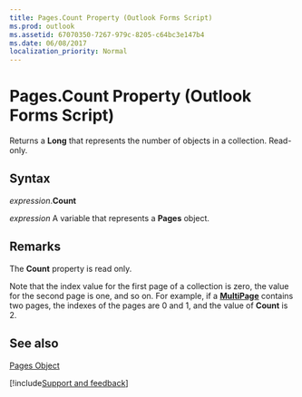 ```yaml
---
title: Pages.Count Property (Outlook Forms Script)
ms.prod: outlook
ms.assetid: 67070350-7267-979c-8205-c64bc3e147b4
ms.date: 06/08/2017
localization_priority: Normal
---
```



# Pages.Count Property (Outlook Forms Script)

Returns a **Long** that represents the number of objects in a collection. Read-only.


## Syntax

_expression_.**Count**

_expression_ A variable that represents a **Pages** object.


## Remarks

The  **Count** property is read only.

Note that the index value for the first page of a collection is zero, the value for the second page is one, and so on. For example, if a **[MultiPage](Outlook.multipage.md)** contains two pages, the indexes of the pages are 0 and 1, and the value of **Count** is 2.


## See also


 [Pages Object](Outlook.pages(object).md)

[!include[Support and feedback](~/includes/feedback-boilerplate.md)]